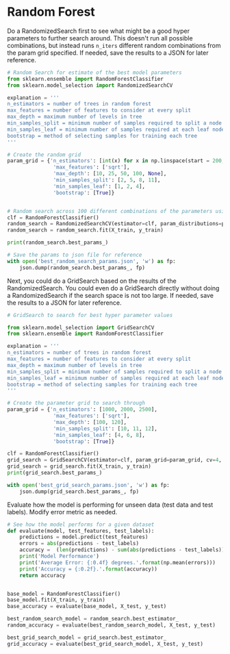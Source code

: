 # Random Forest

Do a RandomizedSearch first to see what might be a good hyper parameters to further search around. This doesn't run all possible combinations, but instead runs ```n_iters``` different random combinations from the param grid specified. If needed, save the results to a JSON for later reference.

```python
# Random Search for estimate of the best model parameters
from sklearn.ensemble import RandomForestClassifier
from sklearn.model_selection import RandomizedSearchCV

explanation = '''
n_estimators = number of trees in random forest
max_features = number of features to consider at every split
max_depth = maximum number of levels in tree
min_samples_split = minimum number of samples required to split a node
min_samples_leaf = minimum number of samples required at each leaf node
bootstrap = method of selecting samples for training each tree
'''

# Create the random grid
param_grid = {'n_estimators': [int(x) for x in np.linspace(start = 200, stop = 2000, num = 10)],
               'max_features': ['sqrt'],
               'max_depth': [10, 25, 50, 100, None],  
               'min_samples_split': [2, 5, 8, 11],
               'min_samples_leaf': [1, 2, 4],
               'bootstrap': [True]}


# Random search across 100 different combinations of the parameters using 5 fold CV 5 and all available cores
clf = RandomForestClassifier()
random_search = RandomizedSearchCV(estimator=clf, param_distributions=param_grid, n_iter=100, cv=4, random_state=0, n_jobs=-1, scoring=None, verbose=2)
random_search = random_search.fit(X_train, y_train)

print(random_search.best_params_)

# Save the params to json file for reference
with open('best_random_search_params.json', 'w') as fp:
    json.dump(random_search.best_params_, fp)
```

Next, you could do a GridSearch based on the results of the RandomizedSearch. You could even do a GridSearch directly without doing a RandomizedSearch if the search space is not too large. If needed, save the results to a JSON for later reference.
```python
# GridSearch to search for best hyper parameter values

from sklearn.model_selection import GridSearchCV
from sklearn.ensemble import RandomForestClassifier

explanation = '''
n_estimators = number of trees in random forest
max_features = number of features to consider at every split
max_depth = maximum number of levels in tree
min_samples_split = minimum number of samples required to split a node
min_samples_leaf = minimum number of samples required at each leaf node
bootstrap = method of selecting samples for training each tree
'''

# Create the parameter grid to search through
param_grid = {'n_estimators': [1000, 2000, 2500],
               'max_features': ['sqrt'],
               'max_depth': [100, 120],  
               'min_samples_split': [10, 11, 12],
               'min_samples_leaf': [4, 6, 8],
               'bootstrap': [True]}

clf = RandomForestClassifier()
grid_search = GridSearchCV(estimator=clf, param_grid=param_grid, cv=4, n_jobs=-1, scoring=None, verbose=2)
grid_search = grid_search.fit(X_train, y_train)
print(grid_search.best_params_)

with open('best_grid_search_params.json', 'w') as fp:
    json.dump(grid_search.best_params_, fp)
```


Evaluate how the model is performing for unseen data (test data and test labels). Modify error metric as needed.
```python
# See how the model performs for a given dataset
def evaluate(model, test_features, test_labels):
    predictions = model.predict(test_features)
    errors = abs(predictions - test_labels)
    accuracy =  (len(predictions) - sum(abs(predictions - test_labels))) / len(predictions)
    print('Model Performance')
    print('Average Error: {:0.4f} degrees.'.format(np.mean(errors)))
    print('Accuracy = {:0.2f}.'.format(accuracy))
    return accuracy


base_model = RandomForestClassifier()
base_model.fit(X_train, y_train)
base_accuracy = evaluate(base_model, X_test, y_test)

best_random_search_model = random_search.best_estimator_
random_accuracy = evaluate(best_random_search_model, X_test, y_test)

best_grid_search_model = grid_search.best_estimator_
grid_accuracy = evaluate(best_grid_search_model, X_test, y_test)
```
